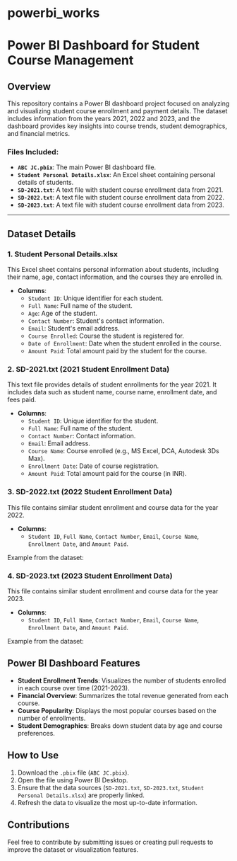 # powerbi_works
# Power BI Dashboard for Student Course Management

## Overview
This repository contains a Power BI dashboard project focused on analyzing and visualizing student course enrollment and payment details. The dataset includes information from the years 2021, 2022 and 2023, and the dashboard provides key insights into course trends, student demographics, and financial metrics.

### Files Included:
- **`ABC JC.pbix`**: The main Power BI dashboard file.
- **`Student Personal Details.xlsx`**: An Excel sheet containing personal details of students.
- **`SD-2021.txt`**: A text file with student course enrollment data from 2021.
- **`SD-2022.txt`**: A text file with student course enrollment data from 2022.
- **`SD-2023.txt`**: A text file with student course enrollment data from 2023.

---

## Dataset Details

### 1. **Student Personal Details.xlsx**
This Excel sheet contains personal information about students, including their name, age, contact information, and the courses they are enrolled in.

- **Columns**:
  - `Student ID`: Unique identifier for each student.
  - `Full Name`: Full name of the student.
  - `Age`: Age of the student.
  - `Contact Number`: Student's contact information.
  - `Email`: Student's email address.
  - `Course Enrolled`: Course the student is registered for.
  - `Date of Enrollment`: Date when the student enrolled in the course.
  - `Amount Paid`: Total amount paid by the student for the course.

### 2. **SD-2021.txt** (2021 Student Enrollment Data)
This text file provides details of student enrollments for the year 2021. It includes data such as student name, course name, enrollment date, and fees paid.

- **Columns**:
  - `Student ID`: Unique identifier for the student.
  - `Full Name`: Full name of the student.
  - `Contact Number`: Contact information.
  - `Email`: Email address.
  - `Course Name`: Course enrolled (e.g., MS Excel, DCA, Autodesk 3Ds Max).
  - `Enrollment Date`: Date of course registration.
  - `Amount Paid`: Total amount paid for the course (in INR).
 
  
### 3. **SD-2022.txt** (2022 Student Enrollment Data)
This file contains similar student enrollment and course data for the year 2022.

- **Columns**:
  - `Student ID`, `Full Name`, `Contact Number`, `Email`, `Course Name`, `Enrollment Date`, and `Amount Paid`.


Example from the dataset:


### 4. **SD-2023.txt** (2023 Student Enrollment Data)
This file contains similar student enrollment and course data for the year 2023.

- **Columns**:
  - `Student ID`, `Full Name`, `Contact Number`, `Email`, `Course Name`, `Enrollment Date`, and `Amount Paid`.

Example from the dataset:


## Power BI Dashboard Features

- **Student Enrollment Trends**: Visualizes the number of students enrolled in each course over time (2021-2023).
- **Financial Overview**: Summarizes the total revenue generated from each course.
- **Course Popularity**: Displays the most popular courses based on the number of enrollments.
- **Student Demographics**: Breaks down student data by age and course preferences.

## How to Use

1. Download the `.pbix` file (`ABC JC.pbix`).
2. Open the file using Power BI Desktop.
3. Ensure that the data sources (`SD-2021.txt`, `SD-2023.txt`, `Student Personal Details.xlsx`) are properly linked.
4. Refresh the data to visualize the most up-to-date information.

## Contributions

Feel free to contribute by submitting issues or creating pull requests to improve the dataset or visualization features.



